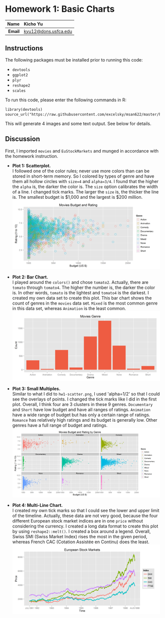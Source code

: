 Homework 1: Basic Charts
==============================

| **Name**  | Kicho Yu  |
|----------:|:-------------|
| **Email** | kyu12@dons.usfca.edu |

## Instructions ##

The following packages must be installed prior to running this code:

- `devtools`
- `ggplot2`
- `plyr`
- `reshape2`
- `scales`

To run this code, please enter the following commands in R:

```
library(devtools)
source_url("https://raw.githubusercontent.com/excelsky/msan622/master/homework1/622_Visualization_HAG1.R")
```

This will generate 4 images and some text output. See below for details.

## Discussion ##

First, I imported `movies` and `EuStockMarkets` and munged in accordance with the homework instruction.

- **Plot 1: Scatterplot.**  
I followed one of the color rules; never use more colors than can be stored in short-term
memory. So I colored by types of genre and have them all hollow circles with `size=4` and `alpha=3/4`. I found that the higher the `alpha` is, the darker the color is. The `size` option calibrates the width of a line. I changed tick marks. The larger the `size` is, the thicker the line is. The smallest budget is $1,000 and the largest is $200 million.  
![IMAGE](hw1-scatter.png)  

- **Plot 2: Bar Chart.**  
I played around the `colors()` and chose `tomato2`. Actually, there are `tomato` through `tomato4`. The higher the number is, the darker the color is. In other words, `tomato` is the lightest and `tomato4` is the darkest. I created my own data set to create this plot. This bar chart shows the count of genres in the `movies` data set. `Mixed` is the most common genre in this data set, whereas `Animation` is the least common.     
![IMAGE](hw1-bar.png)  

- **Plot 3: Small Multiples.**  
Similar to what I did to `hw1-scatter.png`, I used 'alpha=1/2' so that I could see the overlays of points. I changed the tick marks like I did in the first plot. Overall, I think four are 3 clusters in these 9 genres. `Documentary` and `Short` have low budget and have all ranges of ratings. `Animation` have a wide range of budget but has only a certain range of ratings. `Romance` has relatively high ratings and its budget is generally low. Other genres have a full range of budget and ratings.  
![IMAGE](hw1-multiples.png)  

- **Plot 4: Multi-Line Chart.**  
I created my own tick marks so that I could see the lower and upper limit of the timeline. Actually, these data are not very good, because the four different European stock market indices are in one `price` without considering the currency. I created a long data format to create this plot by using `reshape2::melt()`. I created a box around a legend. Overall, Swiss SMI (Swiss Market Index) rises the most in the given period, whereas French CAC (Cotation Assistée en Continu) does the least.  
![IMAGE](hw1-multiline.png)  
